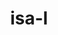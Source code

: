 ---
title: "isa-l"
layout: cache
categories: [package, develop]
meta: {"versions": ["2.30.0", "2.31.1"], "compilers": ["gcc@=11.4.0"], "oss": ["ubuntu22.04"], "platforms": ["linux"], "targets": ["x86_64_v3"], "stacks": ["hep", "root"], "num_specs": 6, "num_specs_by_stack": {"hep": 6, "root": 6}}
spec_details: [{"hash": "mfhvyzu2mby753qu3lvtaz6rfauwajuq", "compiler": "gcc@=11.4.0", "versions": ["2.30.0"], "os": "ubuntu22.04", "platform": "linux", "target": "x86_64_v3", "variants": ["build_system=autotools"], "stacks": ["hep", "root"], "size": "-", "tarball": "https://binaries.spack.io/develop/build_cache/linux-ubuntu22.04-x86_64_v3/gcc-11.4.0/isa-l-2.30.0/linux-ubuntu22.04-x86_64_v3-gcc-11.4.0-isa-l-2.30.0-mfhvyzu2mby753qu3lvtaz6rfauwajuq.spack"}, {"hash": "xg4nd5pzk4tps2niztb27vxc6lyg5rs2", "compiler": "gcc@=11.4.0", "versions": ["2.30.0"], "os": "ubuntu22.04", "platform": "linux", "target": "x86_64_v3", "variants": ["build_system=autotools"], "stacks": ["hep", "root"], "size": "-", "tarball": "https://binaries.spack.io/develop/build_cache/linux-ubuntu22.04-x86_64_v3/gcc-11.4.0/isa-l-2.30.0/linux-ubuntu22.04-x86_64_v3-gcc-11.4.0-isa-l-2.30.0-xg4nd5pzk4tps2niztb27vxc6lyg5rs2.spack"}, {"hash": "3qcrzyfrtysbkxokohxlznp7ttqu5cpp", "compiler": "gcc@=11.4.0", "versions": ["2.30.0"], "os": "ubuntu22.04", "platform": "linux", "target": "x86_64_v3", "variants": ["build_system=autotools"], "stacks": ["hep", "root"], "size": "-", "tarball": "https://binaries.spack.io/develop/build_cache/linux-ubuntu22.04-x86_64_v3/gcc-11.4.0/isa-l-2.30.0/linux-ubuntu22.04-x86_64_v3-gcc-11.4.0-isa-l-2.30.0-3qcrzyfrtysbkxokohxlznp7ttqu5cpp.spack"}, {"hash": "32zl6cwv273zrstfthdy6jilzqx7vmw3", "compiler": "gcc@=11.4.0", "versions": ["2.30.0"], "os": "ubuntu22.04", "platform": "linux", "target": "x86_64_v3", "variants": ["build_system=autotools"], "stacks": ["hep", "root"], "size": "-", "tarball": "https://binaries.spack.io/develop/build_cache/linux-ubuntu22.04-x86_64_v3/gcc-11.4.0/isa-l-2.30.0/linux-ubuntu22.04-x86_64_v3-gcc-11.4.0-isa-l-2.30.0-32zl6cwv273zrstfthdy6jilzqx7vmw3.spack"}, {"hash": "eq5jss5upadslypdhcniwt4chde2haf4", "compiler": "gcc@=11.4.0", "versions": ["2.31.1"], "os": "ubuntu22.04", "platform": "linux", "target": "x86_64_v3", "variants": ["build_system=autotools"], "stacks": ["hep", "root"], "size": "-", "tarball": "https://binaries.spack.io/develop/build_cache/linux-ubuntu22.04-x86_64_v3/gcc-11.4.0/isa-l-2.31.1/linux-ubuntu22.04-x86_64_v3-gcc-11.4.0-isa-l-2.31.1-eq5jss5upadslypdhcniwt4chde2haf4.spack"}, {"hash": "gcutljumdumoty5y5os7y6wojl4xedls", "compiler": "gcc@=11.4.0", "versions": ["2.30.0"], "os": "ubuntu22.04", "platform": "linux", "target": "x86_64_v3", "variants": ["build_system=autotools"], "stacks": ["hep", "root"], "size": "-", "tarball": "https://binaries.spack.io/develop/build_cache/linux-ubuntu22.04-x86_64_v3/gcc-11.4.0/isa-l-2.30.0/linux-ubuntu22.04-x86_64_v3-gcc-11.4.0-isa-l-2.30.0-gcutljumdumoty5y5os7y6wojl4xedls.spack"}]
---